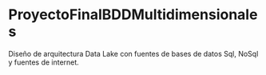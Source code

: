 # ProyectoFinalBDDMultidimensionales
Diseño de arquitectura Data Lake con fuentes de bases de datos Sql, NoSql y fuentes de internet.
